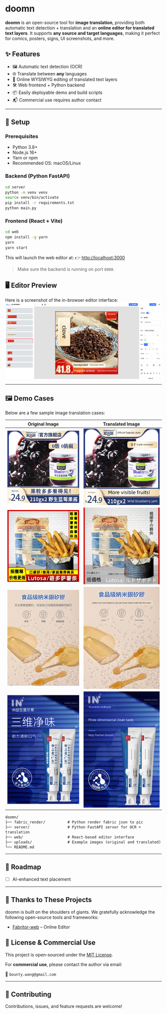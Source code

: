 # doomn

**doomn** is an open-source tool for **image translation**, providing both automatic text detection + translation and an **online editor for translated text layers**. It supports **any source and target languages**, making it perfect for comics, posters, signs, UI screenshots, and more.

## ✨ Features

- 🖼️ Automatic text detection (OCR)
- 🌐 Translate between **any** languages
- 🎨 Online WYSIWYG editing of translated text layers
- 🛠️ Web frontend + Python backend
- 📦 Easily deployable demo and build scripts
- 📬 Commercial use requires author contact

---

## 🔧 Setup

### Prerequisites

- Python 3.8+
- Node.js 16+
- Yarn or npm
- Recommended OS: macOS/Linux

### Backend (Python FastAPI)

```bash
cd server
python -m venv venv
source venv/bin/activate
pip install -r requirements.txt
python main.py
````

### Frontend (React + Vite)

```bash
cd web
npm install -g yarn
yarn
yarn start
```

This will launch the web editor at:
👉 [http://localhost:3000](http://localhost:3000)

> Make sure the backend is running on port `8000`.

## 🖥️ Editor Preview

Here is a screenshot of the in-browser editor interface:
![editor.png](uploads%2Feditor.png)

---


## 🖼️ Demo Cases

Below are a few sample image translation cases:

| Original Image                                            | Translated Image                                               |
| --------------------------------------------------------- | -------------------------------------------------------------- |
|![fc278336-6ddf-4249-9efe-2e26f43f8c2d.jpg](uploads%2F0d7aacc6-5075-4b45-917e-aef3b364e0c1%2Ffc278336-6ddf-4249-9efe-2e26f43f8c2d.jpg)|![fc278336-6ddf-4249-9efe-2e26f43f8c2d_pic_trans.jpg](uploads%2F0d7aacc6-5075-4b45-917e-aef3b364e0c1%2Ffc278336-6ddf-4249-9efe-2e26f43f8c2d_pic_trans.jpg)|
|![1752997279457-O1CN01WgLcMj1z9pFtnLEqY_!!2865066672-913.png](uploads%2F02e74150-c574-45bd-9913-705a1c24645b%2F1752997279457-O1CN01WgLcMj1z9pFtnLEqY_%21%212865066672-913.png)|![1752997279457-O1CN01WgLcMj1z9pFtnLEqY_!!2865066672-913_pic_trans.png](uploads%2F02e74150-c574-45bd-9913-705a1c24645b%2F1752997279457-O1CN01WgLcMj1z9pFtnLEqY_%21%212865066672-913_pic_trans.png)|
|![2e8c5d9be0874ee9ab362716ba3d4f40.png](uploads%2F4cb8be016941401a97ae450868b73544%2F2e8c5d9be0874ee9ab362716ba3d4f40.png)|![2e8c5d9be0874ee9ab362716ba3d4f40_pic_trans.png](uploads%2F4cb8be016941401a97ae450868b73544%2F2e8c5d9be0874ee9ab362716ba3d4f40_pic_trans.png)|
|![009.png](uploads%2F009.png)|![009_pic_trans.png](uploads%2F009_pic_trans.png) |


```
doomn/
├── fabric_render/          # Python render fabric json to pic
├── server/                 # Python FastAPI server for OCR + translation
├── web/                    # React-based editor interface
├── uploads/                # Example images (original and translated)
└── README.md
```

---

## 📌 Roadmap
* [ ] AI-enhanced text placement

---

## 🙏 Thanks to These Projects

doomn is built on the shoulders of giants. We gratefully acknowledge the following open-source tools and frameworks:

* [Fabritor-web](https://github.com/sleepy-zone/fabritor-web) – Online Editor


## 📝 License & Commercial Use

This project is open-sourced under the [MIT License](LICENSE).

For **commercial use**, please contact the author via email:

📧 `bounty.wang@gmail.com`

---

## 🤝 Contributing

Contributions, issues, and feature requests are welcome!

